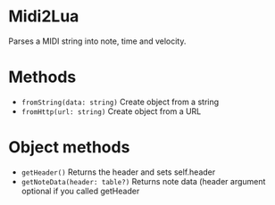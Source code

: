 # Midi2Lua
Parses a MIDI string into note, time and velocity.

# Methods
* `fromString(data: string)` Create object from a string
* `fromHttp(url: string)` Create object from a URL

# Object methods
* `getHeader()` Returns the header and sets self.header
* `getNoteData(header: table?)` Returns note data (header argument optional if you called getHeader

